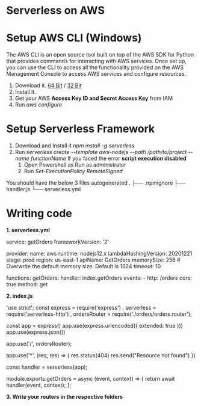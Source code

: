 # Serverless on AWS 

# Setup AWS CLI (Windows)
The AWS CLI is an open source tool built on top of the AWS SDK for Python that provides commands for interacting with AWS services. Once set up, you can use the CLI to access all the functionality provided on the AWS Management Console to access AWS services and configure resources.

1. Download it. <a href="https://s3.amazonaws.com/aws-cli/AWSCLI64.msi">64 Bit</a> / <a href="https://s3.amazonaws.com/aws-cli/AWSCLI32.msi">32 Bit</a>
2. Install it.
3. Get your AWS **Access Key ID and Secret Access Key** from IAM
4. Run _aws configure_ 

# Setup Serverless Framework


1. Download and Install it _npm install -g serverless_
2. Run _serverless create --template aws-nodejs --path /path/to/project --name functionName_
    If you faced the error **script execution disabled**    
    1. Open Powershell as Run as administrator
    2. Run _Set-ExecutionPolicy RemoteSigned_

You should have the below 3 files autogenerated
.
├── .npmignore
├── handler.js
└── serverless.yml

# Writing code

**1. serverless.yml**

service: getOrders
frameworkVersion: '2'

provider:
  name: aws
  runtime: nodejs12.x
  lambdaHashingVersion: 20201221
  stage: prod
  region: us-east-1
  apiName: GetOrders
  memorySize: 256 # Overwrite the default memory size. Default is 1024
  timeout: 10

functions:
  getOrders:
    handler: index.getOrders
    events:
      - http: /orders
        cors: true
        method: get

**2. index.js**

'use strict';
const express = require('express')
    , serverless = require('serverless-http')
    , ordersRouter = require('./orders/orders.router');
    
const app = express()
app.use(express.urlencoded({ extended: true }))
app.use(express.json())

app.use('/', ordersRouter);

app.use('*', (req, res) => {
    res.status(404) 
    res.send("Resource not found")
})

const handler = serverless(app);

module.exports.getOrders = async (event, context) => {
 return await handler(event, context);
};

**3. Write your routers in the respective folders**

